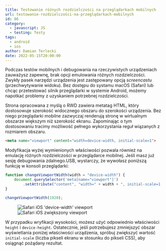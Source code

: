 ```yaml
---
title: Testowanie różnych rozdzielczości na przeglądarkach mobilnych
url: testowanie-rozdzielczości-na-przeglądarkach-mobilnych
id: 86
category:
  - javascript: JS
  - testing: Testy
tags:
  - android
  - ios
author: Damian Terlecki
date: 2022-05-15T20:00:00
---
```


Podczas testów mobilnych i debugowania na rzeczywistych urządzeniach zauważysz zapewnę, brak opcji emulowania
różnych rozdzielczości. Zwykły pasek narzędzi urządzenia jest zastępowany opcją *screencastu* (przechwytywanie widoku). Bez dostępu do
systamu macOS (Safari) lub chcąc przetestować silnik przeglądarki w systemie Android,
możemy napotkać problemy z uzyskaniem potrzebnej rozdzielczości.

Strona opracowana z myślą o RWD zawiera metatag HTML, który dostosowuje szerokość widocznego
obszaru do szerokości urządzenia. Bez niego przeglądarki mobilne zazwyczaj renderują stronę w
wirtualnym obszarze większym niż szerokość ekranu. Zapominając o tym dostosowaniu tracimy możliwość pełnego wykorzystania reguł 
wiązanych z rozmiarem obszaru.

```html
<meta name="viewport" content="width=device-width, initial-scale=1">
```

Modyfikacja wyżej wymienionych właściwości pozwala również na emulację różnych rozdzielczości w przeglądarce mobilnej.
Jeśli masz już sesję debugowania zdalnego.USB, wystarczy, że wywołasz poniższą funkcję w konsoli przeglądarki:

```javascript
function changeViewportWidth(width = "device-width") {
    document.querySelector('meta[name="viewport"]')
        .setAttribute("content", "width=" + width + ", initial-scale=1.0, user-scalable=yes");
}

changeViewportWidth(1920);
```

<figure class="flex">
<img src="/img/hq/ios-standard-viewport.jpg" alt="Safari iOS 'device-width' viewport" title="Safari iOS 'device-width' viewport">
<img src="/img/hq/ios-big-viewport.jpg" alt="Safari iOS zwiększony viewport" title="Safari iOS zwiększony viewport">
</figure>

W przypadku wryfikacji wysokości, możesz użyć odpowiednio właściwości `height` i `device-height`.
Ostatecznie, jeśli potrzebujesz zmniejszyć obszar wyświetlania poniżej właściwości urządzenia,
spróbuj zwiększyć wartość `initial-scale` (liczba pikseli ekranu w stosunku do pikseli CSS), aby osiągnąć pożądany rezultat.
